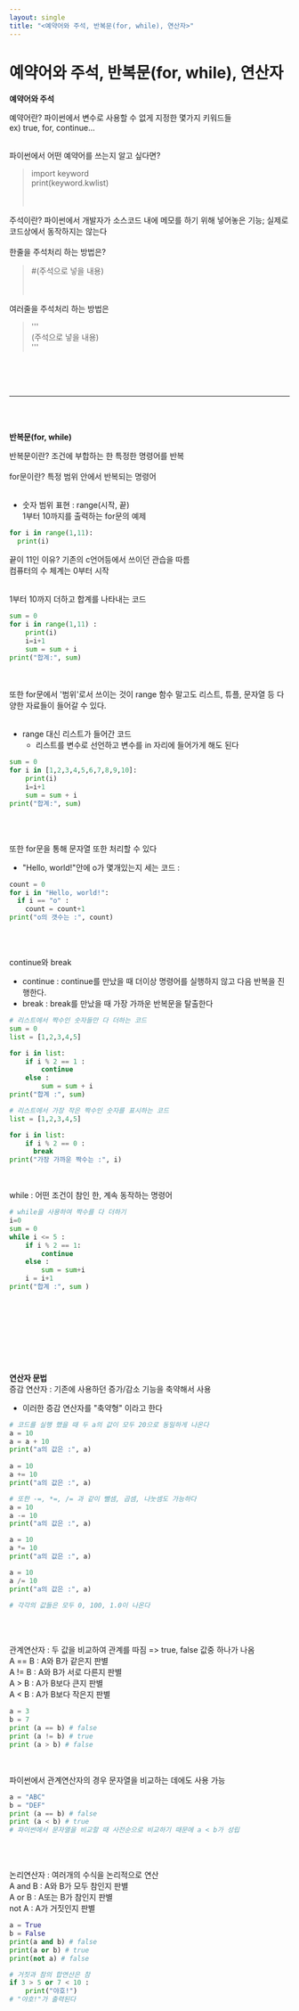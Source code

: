 ```yaml
---
layout: single
title: "<예약어와 주석, 반복문(for, while), 연산자>"
---
```


# 예약어와 주석, 반복문(for, while), 연산자

**예약어와 주석**   

예약어란? 파이썬에서 변수로 사용할 수 없게 지정한 몇가지 키워드들<br/>
ex) true, for, continue...<br/><br/>

파이썬에서 어떤 예약어를 쓰는지 알고 싶다면?
> import keyword   
> print(keyword.kwlist)   
<br/><br/>

주석이란? 파이썬에서 개발자가 소스코드 내에 메모를 하기 위해 넣어놓은 기능; 실제로 코드상에서 동작하지는 않는다<br/><br/>
한줄을 주석처리 하는 방법은?<br/>
> #(주석으로 넣을 내용)     
<br/><br/>

여러줄을 주석처리 하는 방법은   
> '''   
> (주석으로 넣을 내용)  
> '''      
<br/>
<br/><br/>

---
<br/><br/>

**반복문(for, while)**   

반복문이란? 조건에 부합하는 한 특정한 명령어를 반복<br/><br/>
for문이란? 특정 범위 안에서 반복되는 명령어<br/><br/>

* 숫자 범위 표현 : range(시작, 끝)<br/>1부터 10까지를 출력하는 for문의 예제   

```python
for i in range(1,11):
  print(i)
```
   
끝이 11인 이유? 기존의 c언어등에서 쓰이던 관습을 따름<br/>
컴퓨터의 수 체계는 0부터 시작<br/><br/>
  
1부터 10까지 더하고 합계를 나타내는 코드<br/>

```python
sum = 0
for i in range(1,11) :
	print(i)
	i=i+1
	sum = sum + i
print("합계:", sum)
```
<br/><br/>
또한 for문에서 '범위'로서 쓰이는 것이 range 함수 말고도 리스트, 튜플, 문자열 등 다양한 자료들이 들어갈 수 있다.<br/><br/>
* range 대신 리스트가 들어간 코드
  * 리스트를 변수로 선언하고 변수를 in 자리에 들어가게 해도 된다 

```python
sum = 0
for i in [1,2,3,4,5,6,7,8,9,10]:
	print(i)
	i=i+1
	sum = sum + i
print("합계:", sum)
```

<br/><br/>

또한 for문을 통해 문자열 또한 처리할 수 있다  
* "Hello, world!"안에 o가 몇개있는지 세는 코드 :

```python
count = 0
for i in "Hello, world!":
  if i == "o" :
    count = count+1
print("o의 갯수는 :", count)
```
<br/><br/>

continue와 break
* continue : continue를 만났을 때 더이상 명령어를 실행하지 않고 다음 반복을 진행한다.
* break : break를 만났을 때 가장 가까운 반복문을 탈출한다

```python
# 리스트에서 짝수인 숫자들만 다 더하는 코드
sum = 0
list = [1,2,3,4,5]

for i in list:
	if i % 2 == 1 :
		continue
	else :
		sum = sum + i
print("합계 :", sum)
```

```python
# 리스트에서 가장 작은 짝수인 숫자를 표시하는 코드
list = [1,2,3,4,5]

for i in list:
	if i % 2 == 0 :
	  break
print("가장 가까운 짝수는 :", i)
```

<br/>

while : 어떤 조건이 참인 한, 계속 동작하는 명령어

```python
# while을 사용하여 짝수를 다 더하기
i=0
sum = 0
while i <= 5 :
	if i % 2 == 1:
		continue
	else :
		sum = sum+i
	i = i+1
print("합계 :", sum )
```

<br/><br/>
---
<br/><br/>

**연산자 문법**  
증감 연산자 : 기존에 사용하던 증가/감소 기능을 축약해서 사용
* 이러한 증감 연산자를 "축약형" 이라고 한다

```python
# 코드를 실행 했을 때 두 a의 값이 모두 20으로 동일하게 나온다
a = 10
a = a + 10
print("a의 값은 :", a)
 
a = 10
a += 10
print("a의 값은 :", a)
```


```python
# 또한 -=, *=, /= 과 같이 뺄셈, 곱셈, 나눗셈도 가능하다
a = 10
a -= 10
print("a의 값은 :", a)

a = 10
a *= 10
print("a의 값은 :", a)

a = 10
a /= 10
print("a의 값은 :", a)

# 각각의 값들은 모두 0, 100, 1.0이 나온다
```

<br/><br/>

관계연산자 : 두 값을 비교하여 관계를 따짐 => true, false 값중 하나가 나옴  
A == B : A와 B가 같은지 판별  
A != B : A와 B가 서로 다른지 판별  
A > B : A가 B보다 큰지 판별  
A < B : A가 B보다 작은지 판별  

```python
a = 3
b = 7
print (a == b) # false
print (a != b) # true
print (a > b) # false
```

<br/>

파이썬에서 관계연산자의 경우 문자열을 비교하는 데에도 사용 가능

```python
a = "ABC"
b = "DEF"
print (a == b) # false
print (a < b) # true
# 파이썬에서 문자열을 비교할 때 사전순으로 비교하기 때문에 a < b가 성립
```

<br/><br/>

논리연산자 : 여러개의 수식을 논리적으로 연산  
A and B : A와 B가 모두 참인지 판별  
A or B : A또는 B가 참인지 판별  
not A : A가 거짓인지 판별  

```python
a = True
b = False
print(a and b) # false
print(a or b) # true
print(not a) # false
```

```python
# 거짓과 참의 합연산은 참
if 3 > 5 or 7 < 10 :
	print("야호!")
# "야호!"가 출력된다
```

